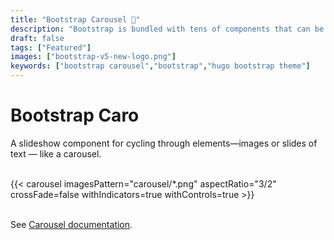 ```yaml
---
title: "Bootstrap Carousel 🎠"
description: "Bootstrap is bundled with tens of components that can be reused to provide a good user experience and user interactions in a web page."
draft: false
tags: ["Featured"]
images: ["bootstrap-v5-new-logo.png"]
keywords: ["bootstrap carousel","bootstrap","hugo bootstrap theme"]
---
```


# Bootstrap Caro
A slideshow component for cycling through elements—images or slides of text — like a carousel.

<br>

<div class="w-50 mx-auto">
    {{< carousel imagesPattern="carousel/*.png" aspectRatio="3/2" crossFade=false withIndicators=true withControls=true >}}
</div>

<br>

See [Carousel documentation](https://getbootstrap.com/docs/5.3/components/carousel/).